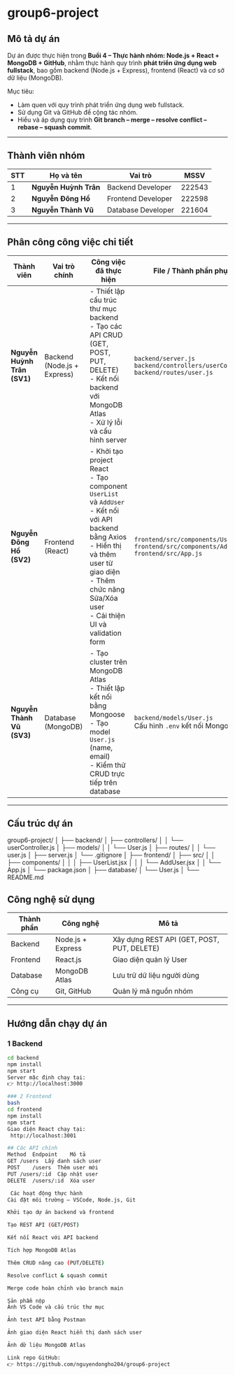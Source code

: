 # group6-project

##  Mô tả dự án
Dự án được thực hiện trong **Buổi 4 – Thực hành nhóm: Node.js + React + MongoDB + GitHub**, nhằm thực hành quy trình **phát triển ứng dụng web fullstack**, bao gồm backend (Node.js + Express), frontend (React) và cơ sở dữ liệu (MongoDB).

Mục tiêu:
- Làm quen với quy trình phát triển ứng dụng web fullstack.  
- Sử dụng Git và GitHub để cộng tác nhóm.  
- Hiểu và áp dụng quy trình **Git branch – merge – resolve conflict – rebase – squash commit**.  

---

##  Thành viên nhóm

| STT | Họ và tên | Vai trò | MSSV |
|-----|------------|----------|------|
| 1 | **Nguyễn Huỳnh Trân** | Backend Developer | 222543 |
| 2 | **Nguyễn Đông Hồ** | Frontend Developer | 222598 |
| 3 | **Nguyễn Thành Vũ** | Database Developer | 221604 |

---
##  Phân công công việc chi tiết

| Thành viên | Vai trò chính | Công việc đã thực hiện | File / Thành phần phụ trách |
|-------------|----------------|--------------------------|-------------------------------|
| **Nguyễn Huỳnh Trân (SV1)** | Backend (Node.js + Express) | - Thiết lập cấu trúc thư mục backend<br>- Tạo các API CRUD (GET, POST, PUT, DELETE)<br>- Kết nối backend với MongoDB Atlas<br>- Xử lý lỗi và cấu hình server | `backend/server.js`<br>`backend/controllers/userController.js`<br>`backend/routes/user.js` |
| **Nguyễn Đông Hồ (SV2)** | Frontend (React) | - Khởi tạo project React<br>- Tạo component `UserList` và `AddUser`<br>- Kết nối với API backend bằng Axios<br>- Hiển thị và thêm user từ giao diện<br>- Thêm chức năng Sửa/Xóa user<br>- Cải thiện UI và validation form | `frontend/src/components/UserList.jsx`<br>`frontend/src/components/AddUser.jsx`<br>`frontend/src/App.js` |
| **Nguyễn Thành Vũ (SV3)** | Database (MongoDB) | - Tạo cluster trên MongoDB Atlas<br>- Thiết lập kết nối bằng Mongoose<br>- Tạo model `User.js` (name, email)<br>- Kiểm thử CRUD trực tiếp trên database | `backend/models/User.js`<br>Cấu hình `.env` kết nối MongoDB |

---

##  Cấu trúc dự án

group6-project/
│
├── backend/
│ ├── controllers/
│ │ └── userController.js
│ ├── models/
│ │ └── User.js
│ ├── routes/
│ │ └── user.js
│ ├── server.js
│ └── .gitignore
│
├── frontend/
│ ├── src/
│ │ ├── components/
│ │ │ ├── UserList.jsx
│ │ │ └── AddUser.jsx
│ │ └── App.js
│ └── package.json
│
├── database/
│ └── User.js
│
└── README.md


## Công nghệ sử dụng

| Thành phần | Công nghệ | Mô tả |
|-------------|------------|------|
| Backend | Node.js + Express | Xây dựng REST API (GET, POST, PUT, DELETE) |
| Frontend | React.js | Giao diện quản lý User |
| Database | MongoDB Atlas | Lưu trữ dữ liệu người dùng |
| Công cụ | Git, GitHub | Quản lý mã nguồn nhóm |

---

##  Hướng dẫn chạy dự án

### 1 Backend
```bash
cd backend
npm install
npm start
Server mặc định chạy tại:
👉 http://localhost:3000

### 2 Frontend
bash
cd frontend
npm install
npm start
Giao diện React chạy tại:
 http://localhost:3001

## Các API chính
Method	Endpoint	Mô tả
GET	/users	Lấy danh sách user
POST	/users	Thêm user mới
PUT	/users/:id	Cập nhật user
DELETE	/users/:id	Xóa user

 Các hoạt động thực hành
Cài đặt môi trường – VSCode, Node.js, Git

Khởi tạo dự án backend và frontend

Tạo REST API (GET/POST)

Kết nối React với API backend

Tích hợp MongoDB Atlas

Thêm CRUD nâng cao (PUT/DELETE)

Resolve conflict & squash commit

Merge code hoàn chỉnh vào branch main

Sản phẩm nộp
Ảnh VS Code và cấu trúc thư mục

Ảnh test API bằng Postman

Ảnh giao diện React hiển thị danh sách user

Ảnh dữ liệu MongoDB Atlas

Link repo GitHub:
👉 https://github.com/nguyendongho204/group6-project